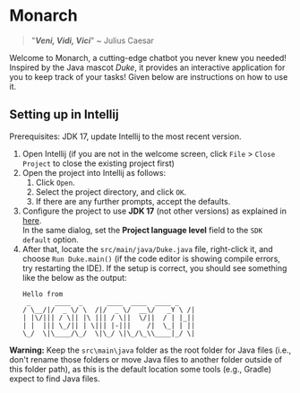 # Monarch

> "**_Veni, Vidi, Vici_**" ~ Julius Caesar

Welcome to Monarch, a cutting-edge chatbot you never knew you needed! Inspired by the Java mascot _Duke_, it provides an interactive application for you to keep track of your tasks! Given below are instructions on how to use it.

## Setting up in Intellij

Prerequisites: JDK 17, update Intellij to the most recent version.

1. Open Intellij (if you are not in the welcome screen, click `File` > `Close Project` to close the existing project first)
1. Open the project into Intellij as follows:
   1. Click `Open`.
   1. Select the project directory, and click `OK`.
   1. If there are any further prompts, accept the defaults.
1. Configure the project to use **JDK 17** (not other versions) as explained in [here](https://www.jetbrains.com/help/idea/sdk.html#set-up-jdk).<br>
   In the same dialog, set the **Project language level** field to the `SDK default` option.
1. After that, locate the `src/main/java/Duke.java` file, right-click it, and choose `Run Duke.main()` (if the code editor is showing compile errors, try restarting the IDE). If the setup is correct, you should see something like the below as the output:
   ```
   Hello from
    _      ____  _      ____  ____  ____ _    
   / \__/|/  _ \/ \  /|/  _ \/  __\/   _Y \ /|
   | |\/||| / \|| |\ ||| / \||  \/||  / | |_||
   | |  ||| \_/|| | \||| |-|||    /|  \_| | ||
   \_/  \|\____/\_/  \|\_/ \|\_/\_\\____|_/ \|
   ```

**Warning:** Keep the `src\main\java` folder as the root folder for Java files (i.e., don't rename those folders or move Java files to another folder outside of this folder path), as this is the default location some tools (e.g., Gradle) expect to find Java files.
